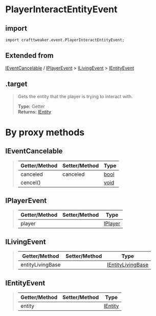 # PlayerInteractEntityEvent

## import
`import crafttweaker.event.PlayerInteractEntityEvent;`

## Extended from
[IEventCancelable](CraftTweaker/Vanilla/Events/IEventCancelable.md) / [IPlayerEvent](CraftTweaker/Vanilla/Events/IPlayerEvent.md) > [ILivingEvent](CraftTweaker/Vanilla/Events/ILivingEvent.md) > [IEntityEvent](CraftTweaker/Vanilla/Events/IEntityEvent.md)

## .target
> Gets the entity that the player is trying to interact with.
>
> **Type:** Getter  
> **Returns:** [IEntity](/CraftTweaker/Vanilla/Entities/IEntity.md)

# By proxy methods

## IEventCancelable
> | Getter/Method   | Setter/Method     | Type                                              |
> |-----------------|-------------------|---------------------------------------------------|
> | canceled        | canceled          | [bool](/CraftTweaker/Vanilla/Base-Types/bool.md)  |
> | cencel()        |                   | [void](/CraftTweaker/Vanilla/Base-Types/void.md)  |

## IPlayerEvent
> | Getter/Method   | Setter/Method     | Type                                                             |
> |-----------------|-------------------|------------------------------------------------------------------|
> | player          |                   | [IPlayer](/CraftTweaker/Vanilla/Player/IPlayer.md)               |

## ILivingEvent
> | Getter/Method   | Setter/Method     | Type                                                                         |
> |-----------------|-------------------|------------------------------------------------------------------------------|
> | entityLivingBase|                   | [IEntityLivingBase](/CraftTweaker/Vanilla/Entities/IEntityLivingBase.md)     |

## IEntityEvent
> | Getter/Method   | Setter/Method     | Type                                                               |
> |-----------------|-------------------|--------------------------------------------------------------------|
> | entity          |                   | [IEntity](/CraftTweaker/Vanilla/Entities/IEntity.md)               |